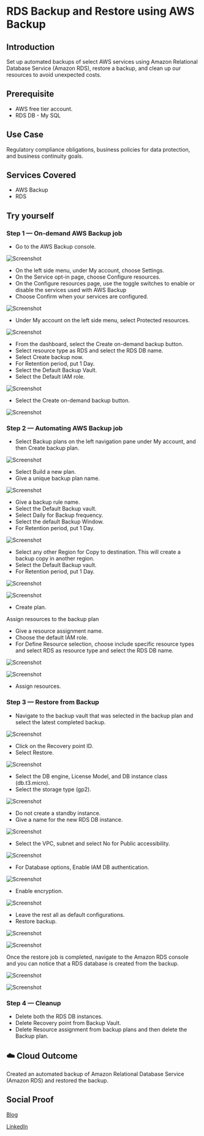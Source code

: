# RDS Backup and Restore using AWS Backup

## Introduction

Set up automated backups of select AWS services using Amazon Relational Database Service (Amazon RDS), restore a backup, and clean up our resources to avoid unexpected costs.

## Prerequisite

- AWS free tier account.
- RDS DB - My SQL

## Use Case

 Regulatory compliance obligations, business policies for data protection, and business continuity goals.

## Services Covered

- AWS Backup
- RDS

## Try yourself

### Step 1 — On-demand AWS Backup job
- Go to the AWS Backup console.

![Screenshot](https://github.com/aaditunni/100DaysOfCloud/blob/main/Journey/044/day44.JPG)

- On the left side menu, under My account, choose Settings.
- On the Service opt-in page, choose Configure resources.
- On the Configure resources page, use the toggle switches to enable or disable the services used with AWS Backup
- Choose Confirm when your services are configured.

![Screenshot](https://github.com/aaditunni/100DaysOfCloud/blob/main/Journey/044/day44.1.JPG)

- Under My account on the left side menu, select Protected resources.

![Screenshot](https://github.com/aaditunni/100DaysOfCloud/blob/main/Journey/044/day44.2.JPG)

- From the dashboard, select the Create on-demand backup button.
- Select resource type as RDS and select the RDS DB name.
- Select Create backup now.
- For Retention period, put 1 Day.
- Select the Default Backup Vault.
- Select the Default IAM role.

![Screenshot](https://github.com/aaditunni/100DaysOfCloud/blob/main/Journey/044/day44.3.JPG)

- Select the Create on-demand backup button.

![Screenshot](https://github.com/aaditunni/100DaysOfCloud/blob/main/Journey/044/day44.4.JPG)

### Step 2 — Automating AWS Backup job
- Select Backup plans on the left navigation pane under My account, and then Create backup plan.

![Screenshot](https://github.com/aaditunni/100DaysOfCloud/blob/main/Journey/044/day44.5.JPG)

- Select Build a new plan.
- Give a unique backup plan name. 

![Screenshot](https://github.com/aaditunni/100DaysOfCloud/blob/main/Journey/044/day44.6.JPG)

- Give a backup rule name. 
- Select the Default Backup vault.
- Select Daily for Backup frequency.
- Select the default Backup Window.
- For Retention period, put 1 Day.

![Screenshot](https://github.com/aaditunni/100DaysOfCloud/blob/main/Journey/044/day44.7.JPG)

- Select any other Region for Copy to destination. This will create a backup copy in another region.
- Select the Default Backup vault.
- For Retention period, put 1 Day.

![Screenshot](https://github.com/aaditunni/100DaysOfCloud/blob/main/Journey/044/day44.8.JPG)

![Screenshot](https://github.com/aaditunni/100DaysOfCloud/blob/main/Journey/044/day44.9.JPG)

- Create plan.

Assign resources to the backup plan
- Give a resource assignment name.
- Choose the default IAM role.
- For Define Resource selection, choose include specific resource types and select RDS as resource type and select the RDS DB name.

![Screenshot](https://github.com/aaditunni/100DaysOfCloud/blob/main/Journey/044/day44.10.JPG)

![Screenshot](https://github.com/aaditunni/100DaysOfCloud/blob/main/Journey/044/day44.11.JPG)

- Assign resources.

### Step 3 — Restore from Backup
- Navigate to the backup vault that was selected in the backup plan and select the latest completed backup.

![Screenshot](https://github.com/aaditunni/100DaysOfCloud/blob/main/Journey/044/day44.12.JPG)

- Click on the Recovery point ID.
- Select Restore.

![Screenshot](https://github.com/aaditunni/100DaysOfCloud/blob/main/Journey/044/day44.13.JPG)

- Select the DB engine, License Model, and DB instance class (db.t3.micro).
- Select the storage type (gp2).

![Screenshot](https://github.com/aaditunni/100DaysOfCloud/blob/main/Journey/044/day44.14.JPG)

- Do not create a standby instance.
- Give a name for the new RDS DB instance.

![Screenshot](https://github.com/aaditunni/100DaysOfCloud/blob/main/Journey/044/day44.15.JPG)

- Select the VPC, subnet and select No for Public accessibility.

![Screenshot](https://github.com/aaditunni/100DaysOfCloud/blob/main/Journey/044/day44.16.JPG)

- For Database options, Enable IAM DB authentication.

![Screenshot](https://github.com/aaditunni/100DaysOfCloud/blob/main/Journey/044/day44.17.JPG)

- Enable encryption.

![Screenshot](https://github.com/aaditunni/100DaysOfCloud/blob/main/Journey/044/day44.18.JPG)

 - Leave the rest all as default configurations.
- Restore backup.

![Screenshot](https://github.com/aaditunni/100DaysOfCloud/blob/main/Journey/044/day44.19.JPG)

![Screenshot](https://github.com/aaditunni/100DaysOfCloud/blob/main/Journey/044/day44.20.JPG)

Once the restore job is completed, navigate to the Amazon RDS console and you can notice that a RDS database is created from the backup.

![Screenshot](https://github.com/aaditunni/100DaysOfCloud/blob/main/Journey/044/day44.21.JPG)

![Screenshot](https://github.com/aaditunni/100DaysOfCloud/blob/main/Journey/044/day44.22.JPG)

### Step 4 — Cleanup
- Delete both the RDS DB instances.
- Delete Recovery point from Backup Vault.
- Delete Resource assignment from backup plans and then delete the Backup plan.

## ☁️ Cloud Outcome

Created an automated backup of Amazon Relational Database Service (Amazon RDS) and restored the backup.

## Social Proof

[Blog](https://dev.to/aaditunni/rds-backup-and-restore-using-aws-backup-el0)

[LinkedIn](https://www.linkedin.com/posts/aaditunni_100daysofcloud-aws-cloud-activity-7030842056512024577-YOMK?utm_source=share&utm_medium=member_desktop)
